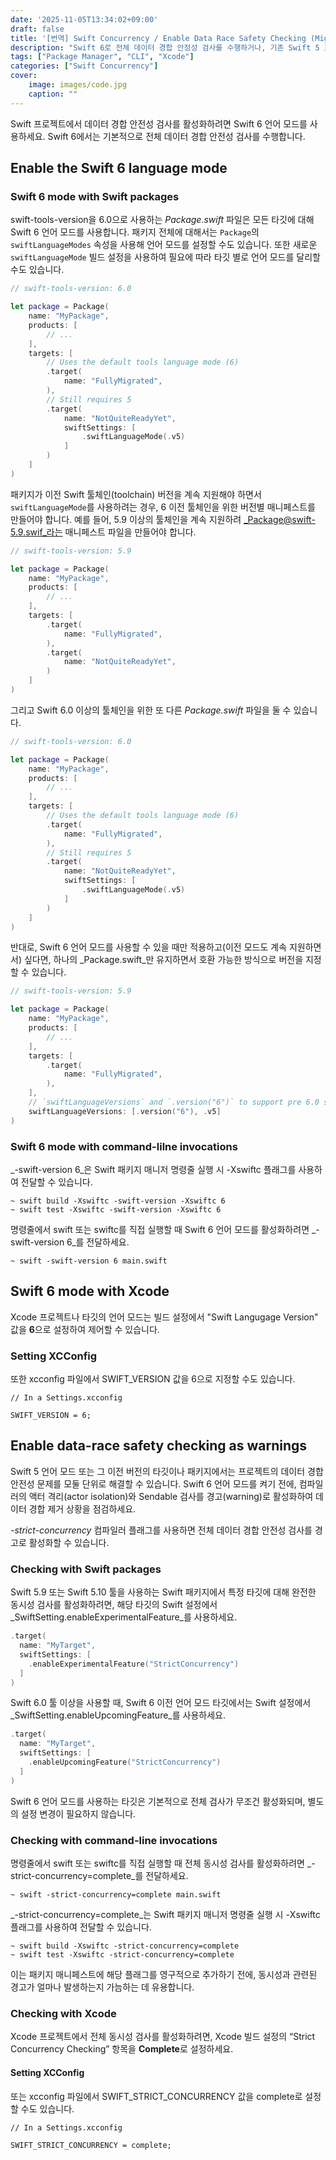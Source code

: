 ```yaml
---
date: '2025-11-05T13:34:02+09:00'
draft: false
title: '[번역] Swift Concurrency / Enable Data Race Safety Checking (Migrating to Swift 6)'
description: "Swift 6로 전체 데이터 경합 안정성 검사를 수행하거나, 기존 Swift 5 프로젝트에 엄격한 동시성 검사를 활성화하세요."
tags: ["Package Manager", "CLI", "Xcode"]
categories: ["Swift Concurrency"]
cover:
    image: images/code.jpg
    caption: ""
---
```


 Swift 프로젝트에서 데이터 경합 안전성 검사를 활성화하려면 Swift 6 언어 모드를 사용하세요. Swift 6에서는 기본적으로 전체 데이터 경합 안전성 검사를 수행합니다.

## Enable the Swift 6 language mode

### Swift 6 mode with Swift packages

swift-tools-version을 6.0으로 사용하는 _Package.swift_ 파일은 모든 타깃에 대해 Swift 6 언어 모드를 사용합니다. 패키지 전체에 대해서는 `Package`의 `swiftLanguageModes` 속성을 사용해 언어 모드를 설정할 수도 있습니다. 또한 새로운 `swiftLanguageMode` 빌드 설정을 사용하여 필요에 따라 타깃 별로 언어 모드를 달리할 수도 있습니다.

```swift
// swift-tools-version: 6.0

let package = Package(
    name: "MyPackage",
    products: [
        // ...
    ],
    targets: [
        // Uses the default tools language mode (6)
        .target(
            name: "FullyMigrated",
        ),
        // Still requires 5
        .target(
            name: "NotQuiteReadyYet",
            swiftSettings: [
                .swiftLanguageMode(.v5)
            ]
        )
    ]
)
```

패키지가 이전 Swift 툴체인(toolchain) 버전을 계속 지원해야 하면서 `swiftLanguageMode`를 사용하려는 경우, 6 이전 툴체인을 위한 버전별 매니페스트를 만들어야 합니다. 예를 들어, 5.9 이상의 툴체인을 계속 지원하려 _Package@swift-5.9.swif_라는 매니페스트 파일을 만들어야 합니다.

```swift
// swift-tools-version: 5.9

let package = Package(
    name: "MyPackage",
    products: [
        // ...
    ],
    targets: [
        .target(
            name: "FullyMigrated",
        ),
        .target(
            name: "NotQuiteReadyYet",
        )
    ]
)
```

그리고 Swift 6.0 이상의 툴체인을 위한 또 다른 _Package.swift_ 파일을 둘 수 있습니다.

```swift
// swift-tools-version: 6.0

let package = Package(
    name: "MyPackage",
    products: [
        // ...
    ],
    targets: [
        // Uses the default tools language mode (6)
        .target(
            name: "FullyMigrated",
        ),
        // Still requires 5
        .target(
            name: "NotQuiteReadyYet",
            swiftSettings: [
                .swiftLanguageMode(.v5)
            ]
        )
    ]
)
```

반대로, Swift 6 언어 모드를 사용할 수 있을 때만 적용하고(이전 모드도 계속 지원하면서) 싶다면, 하나의 _Package.swift_만 유지하면서 호환 가능한 방식으로 버전을 지정할 수 있습니다.

```swift
// swift-tools-version: 5.9

let package = Package(
    name: "MyPackage",
    products: [
        // ...
    ],
    targets: [
        .target(
            name: "FullyMigrated",
        ),
    ],
    // `swiftLanguageVersions` and `.version("6")` to support pre 6.0 swift-tools-version.
    swiftLanguageVersions: [.version("6"), .v5]
)
```


### Swift 6 mode with command-lilne invocations

_-swift-version 6_은 Swift 패키지 매니저 명령줄 실행 시 -Xswiftc 플래그를 사용하여 전달할 수 있습니다.

```
~ swift build -Xswiftc -swift-version -Xswiftc 6
~ swift test -Xswiftc -swift-version -Xswiftc 6
```

명령줄에서 swift 또는 swiftc를 직접 실행할 때 Swift 6 언어 모드를 활성화하려면 _-swift-version 6_를 전달하세요.

```
~ swift -swift-version 6 main.swift
```


## Swift 6 mode with Xcode

Xcode 프로젝트나 타깃의 언어 모드는 빌드 설정에서 "Swift Langugage Version" 값을 **6**으로 설정하여 제어할 수 있습니다.


### Setting XCConfig

또한 xcconfig 파일에서 SWIFT_VERSION 값을 6으로 지정할 수도 있습니다.

```
// In a Settings.xcconfig

SWIFT_VERSION = 6;
```


## Enable data-race safety checking as warnings

Swift 5 언어 모드 또는 그 이전 버전의 타깃이나 패키지에서는 프로젝트의 데이터 경합 안전성 문제를 모둘 단위로 해결할 수 있습니다. Swift 6 언어 모드를 켜기 전에, 컴파일러의 액터 격리(actor isolation)와 Sendable 검사를 경고(warning)로 활성화하여 데이터 경합 제거 상황을 점검하세요.

_-strict-concurrency_ 컴파일러 플래그를 사용하면 전체 데이터 경합 안전성 검사를 경고로 활성화할 수 있습니다.


### Checking with Swift packages

Swift 5.9 또는 Swift 5.10 툴을 사용하는 Swift 패키지에서 특정 타깃에 대해 완전한 동시성 검사를 활성화하려면, 해당 타깃의 Swift 설정에서 _SwiftSetting.enableExperimentalFeature_를 사용하세요.

```swift
.target(
  name: "MyTarget",
  swiftSettings: [
    .enableExperimentalFeature("StrictConcurrency")
  ]
)
```

Swift 6.0 툴 이상을 사용할 때, Swift 6 이전 언어 모드 타깃에서는 Swift 설정에서 _SwiftSetting.enableUpcomingFeature_를 사용하세요.

```swift
.target(
  name: "MyTarget",
  swiftSettings: [
    .enableUpcomingFeature("StrictConcurrency")
  ]
)
```

Swift 6 언어 모드를 사용하는 타깃은 기본적으로 전체 검사가 무조건 활성화되며, 별도의 설정 변경이 필요하지 않습니다.


### Checking with command-line invocations

명령줄에서 swift 또는 swiftc를 직접 실행할 때 전체 동시성 검사를 활성화하려면 _-strict-concurrency=complete_를 전달하세요.

```
~ swift -strict-concurrency=complete main.swift
```

_-strict-concurrency=complete_는 Swift 패키지 매니저 명령줄 실행 시 -Xswiftc 플래그를 사용하여 전달할 수 있습니다.

```
~ swift build -Xswiftc -strict-concurrency=complete
~ swift test -Xswiftc -strict-concurrency=complete
```

이는 패키지 매니페스트에 해당 플래그를 영구적으로 추가하기 전에, 동시성과 관련된 경고가 얼마나 발생하는지 가늠하는 데 유용합니다.


### Checking with Xcode

Xcode 프로젝트에서 전체 동시성 검사를 활성화하려면, Xcode 빌드 설정의 “Strict Concurrency Checking” 항목을 **Complete**로 설정하세요.


#### Setting XCConfig

또는 xcconfig 파일에서 SWIFT_STRICT_CONCURRENCY 값을 complete로 설정할 수도 있습니다.

```
// In a Settings.xcconfig

SWIFT_STRICT_CONCURRENCY = complete;
```
